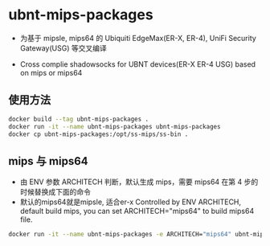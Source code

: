 # ubnt-mips-packages
- 为基于 mipsle, mips64 的 Ubiquiti EdgeMax(ER-X, ER-4), UniFi Security Gateway(USG) 等交叉编译

- Cross complie shadowsocks for UBNT devices(ER-X ER-4 USG) based on mips or mips64  

## 使用方法
```bash
docker build --tag ubnt-mips-packages .
docker run -it --name ubnt-mips-packages ubnt-mips-packages
docker cp ubnt-mips-packages:/opt/ss-mips/ss-bin .
```  
## mips 与 mips64
- 由 ENV 参数 ARCHITECH 判断，默认生成 mips，需要 mips64 在第 4 步的时候替换成下面的命令  
- 默认的mips64就是mipsle, 适合er-x
Controlled by ENV ARCHITECH, default build mips, you can set ARCHITECH="mips64" to build mips64 file.

```bash
docker run -it --name ubnt-mips-packages -e ARCHITECH="mips64" ubnt-mips-packages
```



